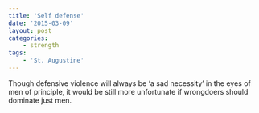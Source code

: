 ```yaml
---
title: 'Self defense'
date: '2015-03-09'
layout: post
categories:
    - strength
tags:
    - 'St. Augustine'
---
```


Though defensive violence will always be ‘a sad necessity’ in the eyes of men of principle, it would be still more unfortunate if wrongdoers should dominate just men.
